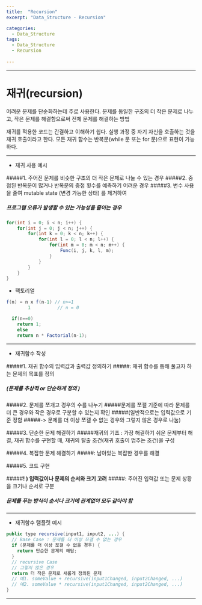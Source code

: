```yaml
---
title:  "Recursion"
excerpt: "Data_Structure - Recursion"

categories:
  - Data_Structure
tags:
  - Data_Structure
  - Recursion
  
---
```


***
**재귀(recursion)**
======

어려운 문제를 단순화하는데 주로 사용한다. 
문제를 동일한 구조의 더 작은 문제로 나누고, 
작은 문제를 해결함으로써 전체 문제를 해결하는 방법 

재귀를 적용한 코드는 간결하고 이해하기 쉽다. 
실행 과정 중 자기 자신을 호출하는 것을 재귀 호출이라고 한다. 
모든 재귀 함수는 반복문(while 문 또는 for 문)으로 표현이 가능하다. 

***

-  재귀 사용 예시


#####1. 주어진 문제를 비슷한 구조의 더 작은 문제로 나눌 수 있는 경우
#####2. 중첩된 반복문이 많거나 반복문의 중첩 횟수를 예측하기 어려운 경우
#####3. 변수 사용을 줄여 mutable state (변경 가능한 상태) 를 제거하여 
#####    프로그램 오류가 발생할 수 있는 가능성을 줄이는 경우

```java
for(int i = 0; i < n; i++) {
	for(int j = 0; j < n; j++) {
		for(int k = 0; k < n; k++) {
			for(int l = 0; l < n; l++) {
				for(int m = 0; m < n; m++) {
					Func(i, j, k, l, m);
				}
			}
		}
	}
}
```

- 팩토리얼

```java
f(n) = n x f(n-1) // n>=1
        1          // n = 0

  if(n==0)
	return 1;
    else 
	return n * Factorial(n-1);
```

***

- 재귀함수 작성 

#####1. 재귀 함수의 입력값과 출력값 정의하기
#####: 재귀 함수를 통해 풀고자 하는 문제의 목표를 정의 
#####  (문제를 추상적 or 단순하게 정의 )

#####2. 문제를 쪼개고 경우의 수를 나누기
#####문제를 쪼갤 기준에 따라 문제를 더 큰 경우와 작은 경우로 구분할 수 있는지 확인
#####(일반적으로는 입력값으로 기준 정함
#####-> 문제를 더 이상 쪼갤 수 없는 경우와 그렇지 않은 경우로 나눔)

#####3. 단순한 문제 해결하기
#####재귀의 기초 : 가장 해결하기 쉬운 문제부터 해결, 재귀 함수를 구현할 때, 재귀의 탈출 조건(재귀 호출이 멈추는 조건)을 구성

#####4. 복잡한 문제 해결하기
#####: 남아있는 복잡한 경우를 해결

#####5. 코드 구현

#####**! ) 입력값이나 문제의 순서와 크기 고려**
#####: 주어진 입력값 또는 문제 상황을 크기나 순서로 구분
#####   문제를 푸는 방식이 순서나 크기에 관계없이 모두 같아야 함

***

- 재귀함수 탬플릿 예시

```java
public type recursive(input1, input2, ...) {
  // Base Case : 문제를 더 이상 쪼갤 수 없는 경우
  if (문제를 더 이상 쪼갤 수 없을 경우) {
    return 단순한 문제의 해답;
  }
  // recursive Case
  // 그렇지 않은 경우
  return 더 작은 문제로 새롭게 정의된 문제
  // 예1. someValue + recursive(input1Changed, input2Changed, ...)
  // 예2. someValue * recursive(input1Changed, input2Changed, ...)
}
```

***
